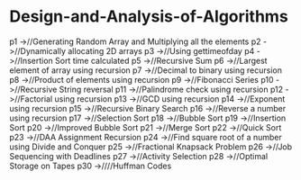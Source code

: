 # Design-and-Analysis-of-Algorithms

p1	->//Generating Random Array and Multiplying all the elements
p2	->//Dynamically allocating 2D arrays
p3	->//Using gettimeofday
p4	->//Insertion Sort time calculated
p5	->//Recursive Sum
p6	->//Largest element of array using recursion
p7	->//Decimal to binary using recursion
p8	->//Product of elements using recursion
p9	->//Fibonacci Series
p10	->//Recursive String reversal
p11	->//Palindrome check using recursion
p12	->//Factorial using recursion
p13	->//GCD using recursion
p14	->//Exponent using recursion
p15	->//Recursive Binary Search
p16	->//Reverse a number using recursion
p17	->//Selection Sort
p18	->//Bubble Sort
p19	->//Insertion Sort
p20	->//Improved Bubble Sort
p21	->//Merge Sort
p22	->//Quick Sort
p23	->//DAA Assignment Recursion
p24	->//Find square root of a number using Divide and Conquer
p25	->//Fractional Knapsack Problem
p26	->//Job Sequencing with Deadlines
p27	->//Activity Selection
p28	->//Optimal Storage on Tapes
p30	->////Huffman Codes